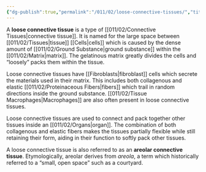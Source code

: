 ```yaml
---
{"dg-publish":true,"permalink":"/011/02/loose-connective-tissues/","title":"Loose Connective Tissues","tags":["BIOL422"],"noteIcon":"fallback","created":"2024-09-26T13:45:04.099-07:00","updated":"2024-09-26T15:20:52.131-07:00"}
---
```


A **loose connective tissue** is a type of [[011/02/Connective Tissues\|connective tissue]]. It is named for the large space between [[011/02/Tissues\|tissue]] [[Cells\|cells]] which is caused by the dense amount of [[011/02/Ground Substance\|ground substance]] within the [[011/02/Matrix\|matrix]]. The gelatinous matrix greatly divides the cells and “loosely” packs them within the tissue.

Loose connective tissues have [[Fibroblasts\|fibroblast]] cells which secrete the materials used in their matrix. This includes both collagenous and elastic [[011/02/Proteinaceous Fibers\|fibers]] which trail in random directions inside the ground substance. [[011/02/Tissue Macrophages\|Macrophages]] are also often present in loose connective tissues.

Loose connective tissues are used to connect and pack together other tissues inside an [[011/02/Organs\|organ]]. The combination of both collagenous and elastic fibers makes the tissues partially flexible while still retaining their form, aiding in their function to softly pack other tissues.

A loose connective tissue is also referred to as an **areolar connective tissue**. Etymologically, areolar derives from *areola*, a term which historically referred to a “small, open space” such as a courtyard.